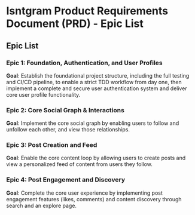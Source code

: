 # Isntgram Product Requirements Document (PRD) - Epic List

## Epic List

### Epic 1: Foundation, Authentication, and User Profiles

**Goal**: Establish the foundational project structure, including the full testing and CI/CD pipeline, to enable a strict TDD workflow from day one, then implement a complete and secure user authentication system and deliver core user profile functionality.

### Epic 2: Core Social Graph & Interactions

**Goal**: Implement the core social graph by enabling users to follow and unfollow each other, and view those relationships.

### Epic 3: Post Creation and Feed

**Goal**: Enable the core content loop by allowing users to create posts and view a personalized feed of content from users they follow.

### Epic 4: Post Engagement and Discovery

**Goal**: Complete the core user experience by implementing post engagement features (likes, comments) and content discovery through search and an explore page.
